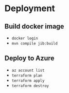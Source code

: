 # Deployment

## Build docker image
* `docker login`
* `mvn compile jib:build`

## Deploy to Azure
* `az account list`
* `terraform plan`
* `terraform apply`
* `terraform destroy`
